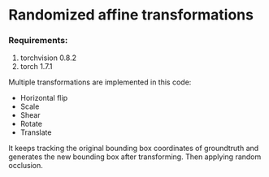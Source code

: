 # Randomized affine transformations
### Requirements:

  1) torchvision 0.8.2
  2) torch 1.7.1

Multiple transformations are implemented in this code:
  - Horizontal flip
  - Scale
  - Shear
  - Rotate
  - Translate


It keeps tracking the original bounding box coordinates of groundtruth and generates the new bounding box after transforming. Then applying random occlusion.
